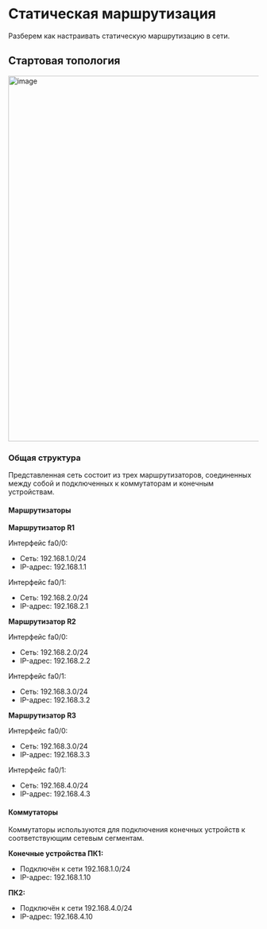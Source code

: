 # Статическая маршрутизация

Разберем как настраивать статическую маршрутизацию в сети. 

## Стартовая топология

<img width="1280" height="736" alt="image" src="https://github.com/user-attachments/assets/2b012e57-d20b-4205-ace7-c248ac1befa3" />

### Общая структура
Представленная сеть состоит из трех маршрутизаторов, соединенных между собой и подключенных к коммутаторам и конечным устройствам.

#### Маршрутизаторы
**Маршрутизатор R1**

Интерфейс fa0/0:
- Сеть: 192.168.1.0/24
- IP-адрес: 192.168.1.1

Интерфейс fa0/1:
- Сеть: 192.168.2.0/24
- IP-адрес: 192.168.2.1

**Маршрутизатор R2**

Интерфейс fa0/0:
- Сеть: 192.168.2.0/24
- IP-адрес: 192.168.2.2

Интерфейс fa0/1:
- Сеть: 192.168.3.0/24
- IP-адрес: 192.168.3.2

**Маршрутизатор R3**

Интерфейс fa0/0:
- Сеть: 192.168.3.0/24
- IP-адрес: 192.168.3.3

Интерфейс fa0/1:
- Сеть: 192.168.4.0/24
- IP-адрес: 192.168.4.3

#### Коммутаторы

Коммутаторы используются для подключения конечных устройств к соответствующим сетевым сегментам.

**Конечные устройства
ПК1:**

- Подключён к сети 192.168.1.0/24
- IP-адрес: 192.168.1.10

**ПК2:**

- Подключён к сети 192.168.4.0/24
- IP-адрес: 192.168.4.10
